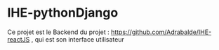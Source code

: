 # IHE-pythonDjango


Ce projet est le Backend du projet : https://github.com/Adrabalde/IHE-reactJS , qui est son interface utilisateur 
